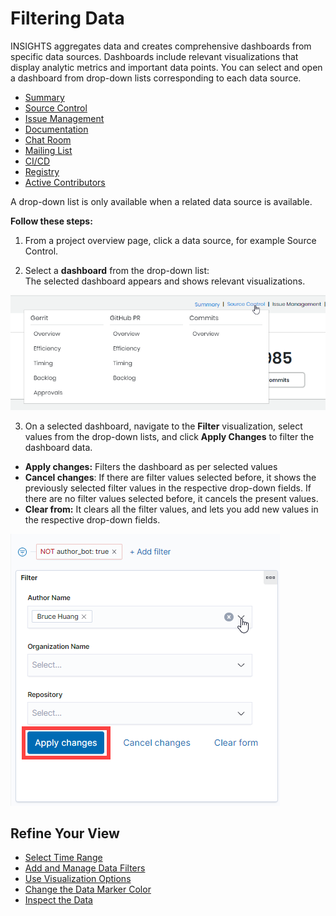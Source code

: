 # Filtering Data

INSIGHTS aggregates data and creates comprehensive dashboards from specific data sources. Dashboards include relevant visualizations that display analytic metrics and important data points. You can select and open a dashboard from drop-down lists corresponding to each data source.

* [Summary](../viewing-dashboards/summary.md)
* [Source Control](../viewing-dashboards/source-control/)
* [Issue Management](../viewing-dashboards/project-management/)
* [Documentation](../viewing-dashboards/documentation/)
* [Chat Room](../viewing-dashboards/chat-room/)
* [Mailing List](../viewing-dashboards/mailing-list/)
* [CI/CD](../viewing-dashboards/ci-cd/)
* [Registry](../viewing-dashboards/registry/)
* [Active Contributors](../viewing-dashboards/community-leader-board/)

A drop-down list is only available when a related data source is available.

**Follow these steps:**

1. From a project overview page, click a data source, for example Source Control.

2. Select a **dashboard** from the drop-down list:  
The selected dashboard appears and shows relevant visualizations.

![Source Control](../../../.gitbook/assets/source-control-drop-down%20%281%29.png)

3. On a selected dashboard, navigate to the **Filter** visualization, select values from the drop-down lists, and click **Apply Changes** to filter the dashboard data.

* **Apply changes:** Filters the dashboard as per selected values
* **Cancel changes**: If there are filter values selected before, it shows the previously selected filter values in the respective drop-down fields. If there are no filter values selected before, it cancels the present values.
* **Clear from:** It clears all the filter values, and lets you add new values in the respective drop-down fields.

![](../../../.gitbook/assets/filter-data.png)

## Refine Your View <a id="ViewDashboardAnalytics-RefineYourView"></a>

* [Select Time Range](select-time-range.md)
* [Add and Manage Data Filters](add-and-manage-data-filters.md)
* [Use Visualization Options](use-visualization-options.md)
* [Change the Data Marker Color](change-the-data-marker-color.md)
* [Inspect the Data](inspect-the-data.md)

